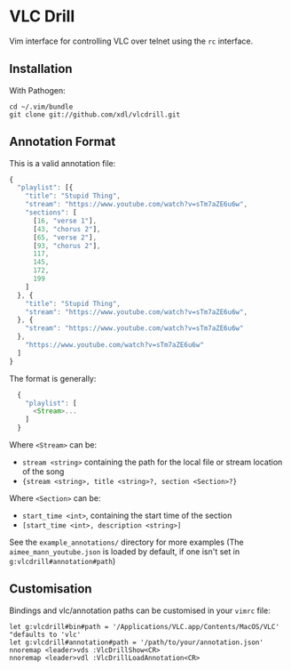 # VLC Drill

Vim interface for controlling VLC over telnet using the `rc` interface.

## Installation

With Pathogen:

    cd ~/.vim/bundle
    git clone git://github.com/xdl/vlcdrill.git

## Annotation Format

This is a valid annotation file:

```javascript
{
  "playlist": [{
    "title": "Stupid Thing",
    "stream": "https://www.youtube.com/watch?v=sTm7aZE6u6w",
    "sections": [
      [16, "verse 1"],
      [43, "chorus 2"],
      [65, "verse 2"],
      [93, "chorus 2"],
      117,
      145,
      172,
      199
    ]
  }, {
    "title": "Stupid Thing",
    "stream": "https://www.youtube.com/watch?v=sTm7aZE6u6w",
  }, {
    "stream": "https://www.youtube.com/watch?v=sTm7aZE6u6w"
  },
    "https://www.youtube.com/watch?v=sTm7aZE6u6w"
  ]
}
```

The format is generally:

```javascript
  {
    "playlist": [
      <Stream>...
    ]
  }
```

Where `<Stream>` can be:

* `stream <string>` containing the path for the local file or stream location of the song
* `{stream <string>, title <string>?, section <Section>?}` 

Where `<Section>` can be:

* `start_time <int>`, containing the start time of the section
* `[start_time <int>, description <string>]`

See the `example_annotations/` directory for more examples (The `aimee_mann_youtube.json` is loaded by default, if one isn't set in `g:vlcdrill#annotation#path`)

## Customisation

Bindings and vlc/annotation paths can be customised in your `vimrc` file:

    let g:vlcdrill#bin#path = '/Applications/VLC.app/Contents/MacOS/VLC' "defaults to 'vlc'
    let g:vlcdrill#annotation#path = '/path/to/your/annotation.json'
    nnoremap <leader>vds :VlcDrillShow<CR>
    nnoremap <leader>vdl :VlcDrillLoadAnnotation<CR>
